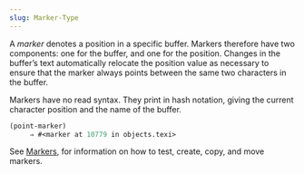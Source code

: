 ```yaml
---
slug: Marker-Type
---
```


A *marker* denotes a position in a specific buffer. Markers therefore have two components: one for the buffer, and one for the position. Changes in the buffer’s text automatically relocate the position value as necessary to ensure that the marker always points between the same two characters in the buffer.

Markers have no read syntax. They print in hash notation, giving the current character position and the name of the buffer.

```lisp
(point-marker)
     ⇒ #<marker at 10779 in objects.texi>
```

See [Markers](Markers), for information on how to test, create, copy, and move markers.
